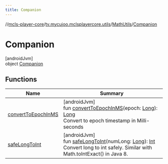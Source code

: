 ```yaml
---
title: Companion
---
```

//[mcls-player-core](../../../../index.html)/[tv.mycujoo.mclsplayercore.utils](../../index.html)/[MathUtils](../index.html)/[Companion](index.html)



# Companion



[androidJvm]\
object [Companion](index.html)



## Functions


| Name | Summary |
|---|---|
| [convertToEpochInMS](convert-to-epoch-in-m-s.html) | [androidJvm]<br>fun [convertToEpochInMS](convert-to-epoch-in-m-s.html)(epoch: [Long](https://kotlinlang.org/api/latest/jvm/stdlib/kotlin/-long/index.html)): [Long](https://kotlinlang.org/api/latest/jvm/stdlib/kotlin/-long/index.html)<br>Convert to epoch timestamp in Milli-seconds |
| [safeLongToInt](safe-long-to-int.html) | [androidJvm]<br>fun [safeLongToInt](safe-long-to-int.html)(numLong: [Long](https://kotlinlang.org/api/latest/jvm/stdlib/kotlin/-long/index.html)): [Int](https://kotlinlang.org/api/latest/jvm/stdlib/kotlin/-int/index.html)<br>Convert long to int safely. Similar with Math.toIntExact() in Java 8. |

